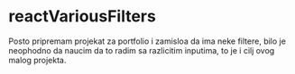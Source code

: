 # reactVariousFilters

Posto pripremam projekat za portfolio i zamisloa da ima neke filtere, bilo je neophodno da naucim da to radim sa razlicitim inputima, to je i cilj ovog malog projekta. 
